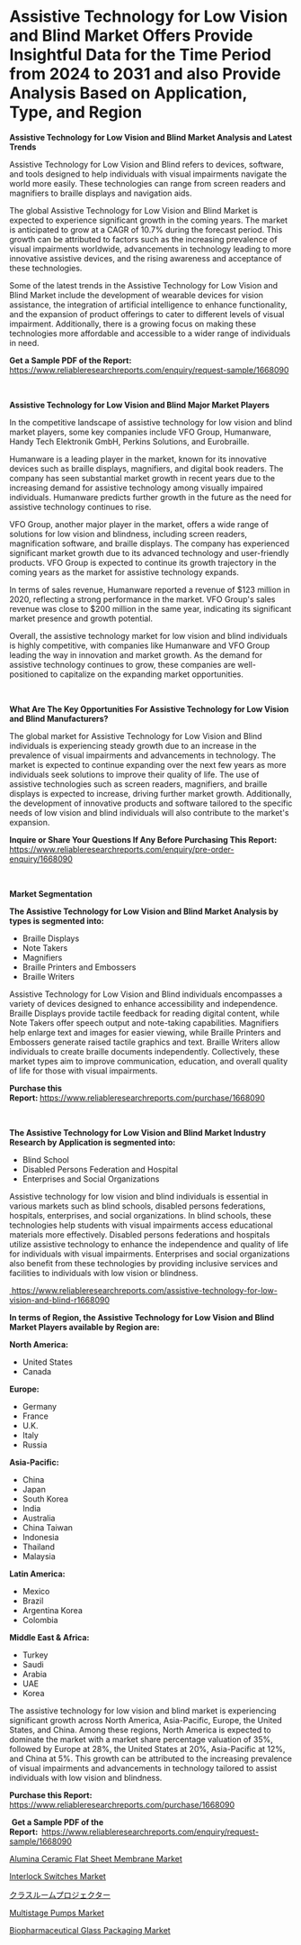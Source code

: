 <p><h1>Assistive Technology for Low Vision and Blind Market Offers Provide Insightful Data for the Time Period from 2024 to 2031 and also Provide Analysis Based on Application, Type, and Region</h1></p><p><strong>Assistive Technology for Low Vision and Blind Market Analysis and Latest Trends</strong></p>
<p><p>Assistive Technology for Low Vision and Blind refers to devices, software, and tools designed to help individuals with visual impairments navigate the world more easily. These technologies can range from screen readers and magnifiers to braille displays and navigation aids.</p><p>The global Assistive Technology for Low Vision and Blind Market is expected to experience significant growth in the coming years. The market is anticipated to grow at a CAGR of 10.7% during the forecast period. This growth can be attributed to factors such as the increasing prevalence of visual impairments worldwide, advancements in technology leading to more innovative assistive devices, and the rising awareness and acceptance of these technologies.</p><p>Some of the latest trends in the Assistive Technology for Low Vision and Blind Market include the development of wearable devices for vision assistance, the integration of artificial intelligence to enhance functionality, and the expansion of product offerings to cater to different levels of visual impairment. Additionally, there is a growing focus on making these technologies more affordable and accessible to a wider range of individuals in need.</p></p>
<p><strong>Get a Sample PDF of the Report:&nbsp;</strong> <a href="https://www.reliableresearchreports.com/enquiry/request-sample/1668090">https://www.reliableresearchreports.com/enquiry/request-sample/1668090</a></p>
<p>&nbsp;</p>
<p><strong>Assistive Technology for Low Vision and Blind Major Market Players</strong></p>
<p><p>In the competitive landscape of assistive technology for low vision and blind market players, some key companies include VFO Group, Humanware, Handy Tech Elektronik GmbH, Perkins Solutions, and Eurobraille. </p><p>Humanware is a leading player in the market, known for its innovative devices such as braille displays, magnifiers, and digital book readers. The company has seen substantial market growth in recent years due to the increasing demand for assistive technology among visually impaired individuals. Humanware predicts further growth in the future as the need for assistive technology continues to rise.</p><p>VFO Group, another major player in the market, offers a wide range of solutions for low vision and blindness, including screen readers, magnification software, and braille displays. The company has experienced significant market growth due to its advanced technology and user-friendly products. VFO Group is expected to continue its growth trajectory in the coming years as the market for assistive technology expands.</p><p>In terms of sales revenue, Humanware reported a revenue of $123 million in 2020, reflecting a strong performance in the market. VFO Group's sales revenue was close to $200 million in the same year, indicating its significant market presence and growth potential.</p><p>Overall, the assistive technology market for low vision and blind individuals is highly competitive, with companies like Humanware and VFO Group leading the way in innovation and market growth. As the demand for assistive technology continues to grow, these companies are well-positioned to capitalize on the expanding market opportunities.</p></p>
<p>&nbsp;</p>
<p><strong>What Are The Key Opportunities For Assistive Technology for Low Vision and Blind Manufacturers?</strong></p>
<p><p>The global market for Assistive Technology for Low Vision and Blind individuals is experiencing steady growth due to an increase in the prevalence of visual impairments and advancements in technology. The market is expected to continue expanding over the next few years as more individuals seek solutions to improve their quality of life. The use of assistive technologies such as screen readers, magnifiers, and braille displays is expected to increase, driving further market growth. Additionally, the development of innovative products and software tailored to the specific needs of low vision and blind individuals will also contribute to the market's expansion.</p></p>
<p><strong>Inquire or Share Your Questions If Any Before Purchasing This Report:</strong> <a href="https://www.reliableresearchreports.com/enquiry/pre-order-enquiry/1668090">https://www.reliableresearchreports.com/enquiry/pre-order-enquiry/1668090</a></p>
<p>&nbsp;</p>
<p><strong>Market Segmentation</strong></p>
<p><strong>The Assistive Technology for Low Vision and Blind Market Analysis by types is segmented into:</strong></p>
<p><ul><li>Braille Displays</li><li>Note Takers</li><li>Magnifiers</li><li>Braille Printers and Embossers</li><li>Braille Writers</li></ul></p>
<p><p>Assistive Technology for Low Vision and Blind individuals encompasses a variety of devices designed to enhance accessibility and independence. Braille Displays provide tactile feedback for reading digital content, while Note Takers offer speech output and note-taking capabilities. Magnifiers help enlarge text and images for easier viewing, while Braille Printers and Embossers generate raised tactile graphics and text. Braille Writers allow individuals to create braille documents independently. Collectively, these market types aim to improve communication, education, and overall quality of life for those with visual impairments.</p></p>
<p><strong>Purchase this Report:&nbsp;</strong><a href="https://www.reliableresearchreports.com/purchase/1668090">https://www.reliableresearchreports.com/purchase/1668090</a></p>
<p>&nbsp;</p>
<p><strong>The Assistive Technology for Low Vision and Blind Market Industry Research by Application is segmented into:</strong></p>
<p><ul><li>Blind School</li><li>Disabled Persons Federation and Hospital</li><li>Enterprises and Social Organizations</li></ul></p>
<p><p>Assistive technology for low vision and blind individuals is essential in various markets such as blind schools, disabled persons federations, hospitals, enterprises, and social organizations. In blind schools, these technologies help students with visual impairments access educational materials more effectively. Disabled persons federations and hospitals utilize assistive technology to enhance the independence and quality of life for individuals with visual impairments. Enterprises and social organizations also benefit from these technologies by providing inclusive services and facilities to individuals with low vision or blindness.</p></p>
<p><a href="https://www.reliableresearchreports.com/assistive-technology-for-low-vision-and-blind-r1668090">&nbsp;https://www.reliableresearchreports.com/assistive-technology-for-low-vision-and-blind-r1668090</a></p>
<p><strong>In terms of Region, the Assistive Technology for Low Vision and Blind Market Players available by Region are:</strong></p>
<p>
    <p> <strong> North America: </strong>
        <ul>
            <li>United States</li>
            <li>Canada</li>
        </ul>
        </p> 
    <p> <strong> Europe: </strong>
        <ul>
            <li>Germany</li>
            <li>France</li>
            <li>U.K.</li>
            <li>Italy</li>
            <li>Russia</li>
        </ul>
        </p> 
    <p> <strong> Asia-Pacific: </strong>
        <ul>
            <li>China</li>
            <li>Japan</li>
            <li>South Korea</li>
            <li>India</li>
            <li>Australia</li>
            <li>China Taiwan</li>
            <li>Indonesia</li>
            <li>Thailand</li>
            <li>Malaysia</li>
        </ul>
        </p> 
    <p> <strong> Latin America: </strong>
        <ul>
            <li>Mexico</li>
            <li>Brazil</li>
            <li>Argentina Korea</li>
            <li>Colombia</li>
        </ul>
        </p> 
    <p> <strong> Middle East & Africa: </strong>
        <ul>
            <li>Turkey</li>
            <li>Saudi</li>
            <li>Arabia</li>
            <li>UAE</li>
            <li>Korea</li>
        </ul>
    </p>
    </p>
<p><p>The assistive technology for low vision and blind market is experiencing significant growth across North America, Asia-Pacific, Europe, the United States, and China. Among these regions, North America is expected to dominate the market with a market share percentage valuation of 35%, followed by Europe at 28%, the United States at 20%, Asia-Pacific at 12%, and China at 5%. This growth can be attributed to the increasing prevalence of visual impairments and advancements in technology tailored to assist individuals with low vision and blindness.</p></p>
<p><strong>Purchase this Report: </strong><a href="https://www.reliableresearchreports.com/purchase/1668090">https://www.reliableresearchreports.com/purchase/1668090</a></p>
<p>&nbsp;<strong>Get a Sample PDF of the Report:&nbsp;&nbsp;</strong><a href="https://www.reliableresearchreports.com/enquiry/request-sample/1668090">https://www.reliableresearchreports.com/enquiry/request-sample/1668090</a></p>
<p><strong></strong></p>
<p><p><a href="https://issuu.com/reportprime-2/docs/alumina-ceramic-flat-sheet-membrane-market-size-20">Alumina Ceramic Flat Sheet Membrane Market</a></p><p><a href="https://www.linkedin.com/pulse/interlock-switches-market-comprehensive-assessment-type-application-1duie">Interlock Switches Market</a></p><p><a href="https://github.com/RudySimonis2023/Market-Research-Report-List-1/blob/main/995841057246.md">クラスルームプロジェクター</a></p><p><a href="https://www.linkedin.com/pulse/multistage-pumps-market-analysis-its-cagr-segmentation-global-asvbe">Multistage Pumps Market</a></p><p><a href="https://github.com/dx0328/Market-Research-Report-List-2/blob/main/biopharmaceutical-glass-packaging-market.md">Biopharmaceutical Glass Packaging Market</a></p></p>